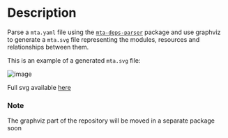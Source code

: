 # Description
Parse a `mta.yaml` file using the [`mta-deps-parser`](https://www.npmjs.com/package/mta-deps-parser) package and use graphviz to generate a `mta.svg` file representing the modules, resources and relationships between them.

This is an example of a generated `mta.svg` file:

![image](https://user-images.githubusercontent.com/51169423/127784448-30d7889c-edca-44a4-98f3-26b8f7714434.png)

Full svg available [here](https://raw.githubusercontent.com/sbarzaghialteaup/mta-visual-dep/master/mta.svg)

### Note
The graphviz part of the repository will be moved in a separate package soon
